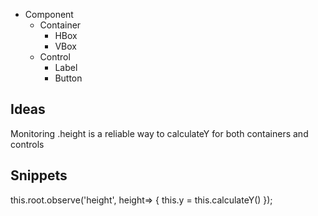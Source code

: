 - Component
  - Container
    - HBox
    - VBox
  - Control
    - Label
    - Button


## Ideas

Monitoring .height is a reliable way to calculateY for both containers and controls

## Snippets

this.root.observe('height', height=> {
  this.y = this.calculateY()
});
